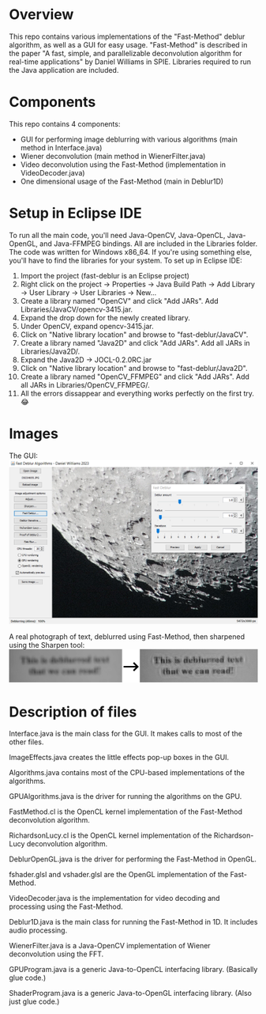 # Overview
This repo contains various implementations of the "Fast-Method" deblur algorithm, as well as a GUI for easy usage.
"Fast-Method" is described in the paper "A fast, simple, and parallelizable deconvolution algorithm for real-time applications" by Daniel Williams in SPIE.
Libraries required to run the Java application are included.

# Components
This repo contains 4 components:
- GUI for performing image deblurring with various algorithms (main method in Interface.java)
- Wiener deconvolution (main method in WienerFilter.java)
- Video deconvolution using the Fast-Method (implementation in VideoDecoder.java)
- One dimensional usage of the Fast-Method  (main in Deblur1D)

# Setup in Eclipse IDE
To run all the main code, you'll need Java-OpenCV, Java-OpenCL, Java-OpenGL, and Java-FFMPEG bindings.  All are included in the Libraries folder.
The code was written for Windows x86_64.  If you're using something else, you'll have to find the libraries for your system.
To set up in Eclipse IDE:
1. Import the project (fast-deblur is an Eclipse project)
1. Right click on the project -> Properties -> Java Build Path -> Add Library -> User Library -> User Libraries -> New...
1. Create a library named "OpenCV" and click "Add JARs".  Add Libraries/JavaCV/opencv-3415.jar.
1. Expand the drop down for the newly created library.
1. Under OpenCV, expand opencv-3415.jar.
1. Click on "Native library location" and browse to "fast-deblur/JavaCV".
1. Create a library named "Java2D" and click "Add JARs".  Add all JARs in Libraries/Java2D/.
1. Expand the Java2D -> JOCL-0.2.0RC.jar
1. Click on "Native library location" and browse to "fast-deblur/Java2D".
1. Create a library named "OpenCV_FFMPEG" and click "Add JARs".  Add all JARs in Libraries/OpenCV_FFMPEG/.
1. All the errors dissappear and everything works perfectly on the first try. :joy:

# Images
The GUI:
![Screenshot of the GUI](/Images/GUI_1.png)

A real photograph of text, deblurred using Fast-Method, then sharpened using the Sharpen tool:
![Blurry text on left, deblurred text on right](/Images/FastMethod_Example.png)

# Description of files
Interface.java is the main class for the GUI.  It makes calls to most of the other files.

ImageEffects.java creates the little effects pop-up boxes in the GUI.

Algorithms.java contains most of the CPU-based implementations of the algorithms.

GPUAlgorithms.java is the driver for running the algorithms on the GPU.

FastMethod.cl is the OpenCL kernel implementation of the Fast-Method deconvolution algorithm.

RichardsonLucy.cl is the OpenCL kernel implementation of the Richardson-Lucy deconvolution algorithm.

DeblurOpenGL.java is the driver for performing the Fast-Method in OpenGL.

fshader.glsl and vshader.glsl are the OpenGL implementation of the Fast-Method.

VideoDecoder.java is the implementation for video decoding and processing using the Fast-Method.

Deblur1D.java is the main class for running the Fast-Method in 1D.  It includes audio processing.

WienerFilter.java is a Java-OpenCV implementation of Wiener deconvolution using the FFT.

GPUProgram.java is a generic Java-to-OpenCL interfacing library.  (Basically glue code.)

ShaderProgram.java is a generic Java-to-OpenGL interfacing library.  (Also just glue code.)

